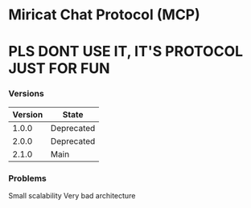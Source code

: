 # Miricat Chat Protocol (MCP)
# PLS DONT USE IT, IT'S PROTOCOL JUST FOR FUN
### Versions
| Version | State      |
|---------|------------|
| 1.0.0   | Deprecated |
| 2.0.0   | Deprecated |
| 2.1.0   | Main       |

### Problems
Small scalability
Very bad architecture
